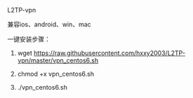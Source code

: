 L2TP-vpn

兼容ios、android、win、mac


一键安装步骤：

1.  wget https://raw.githubusercontent.com/hxxy2003/L2TP-vpn/master/vpn_centos6.sh

2.  chmod +x vpn_centos6.sh

3.  ./vpn_centos6.sh



